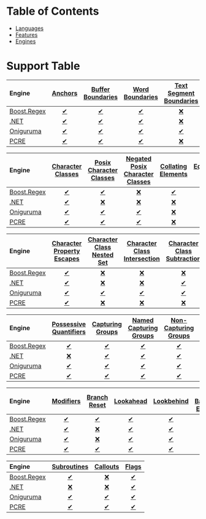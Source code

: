 # Table of Contents

- [Languages](languages.md)
- [Features](features.md)
- [Engines](engines.md)

# Support Table

| Engine | [Anchors](features/anchors.md) | [Buffer Boundaries](features/buffer-boundaries.md) | [Word Boundaries](features/word-boundaries.md) | [Text Segment Boundaries](features/text-segment-boundaries.md) | [Continuation Escape](features/continuation-escape.md) | [Alternatives](features/alternatives.md) | [Wildcard](features/wildcard.md) |
|:-|:-:|:-:|:-:|:-:|:-:|:-:|:-:|
| [Boost.Regex](engines/boost.regex.md) | [✔](engines/boost.regex.md#feature-anchors) | [✔](engines/boost.regex.md#feature-buffer-boundaries) | [✔](engines/boost.regex.md#feature-word-boundaries) | [❌](engines/boost.regex.md#feature-text-segment-boundaries) | [✔](engines/boost.regex.md#feature-continuation-escape) | [✔](engines/boost.regex.md#feature-alternatives) | [✔](engines/boost.regex.md#feature-wildcard) |
| [.NET](engines/dotnet.md) | [✔](engines/dotnet.md#feature-anchors) | [✔](engines/dotnet.md#feature-buffer-boundaries) | [✔](engines/dotnet.md#feature-word-boundaries) | [❌](engines/dotnet.md#feature-text-segment-boundaries) | [✔](engines/dotnet.md#feature-continuation-escape) | [✔](engines/dotnet.md#feature-alternatives) | [✔](engines/dotnet.md#feature-wildcard) |
| [Oniguruma](engines/oniguruma.md) | [✔](engines/oniguruma.md#feature-anchors) | [✔](engines/oniguruma.md#feature-buffer-boundaries) | [✔](engines/oniguruma.md#feature-word-boundaries) | [✔](engines/oniguruma.md#feature-text-segment-boundaries) | [✔](engines/oniguruma.md#feature-continuation-escape) | [✔](engines/oniguruma.md#feature-alternatives) | [✔](engines/oniguruma.md#feature-wildcard) |
| [PCRE](engines/pcre.md) | [✔](engines/pcre.md#feature-anchors) | [✔](engines/pcre.md#feature-buffer-boundaries) | [✔](engines/pcre.md#feature-word-boundaries) | [❌](engines/pcre.md#feature-text-segment-boundaries) | [✔](engines/pcre.md#feature-continuation-escape) | [✔](engines/pcre.md#feature-alternatives) | [✔](engines/pcre.md#feature-wildcard) |


| Engine | [Character Classes](features/character-classes.md) | [Posix Character Classes](features/posix-character-classes.md) | [Negated Posix Character Classes](features/negated-posix-character-classes.md) | [Collating Elements](features/collating-elements.md) | [Equivalence Classes](features/equivalence-classes.md) | [Character Class Escapes](features/character-class-escapes.md) | [Line Endings Escape](features/line-endings-escape.md) |
|:-|:-:|:-:|:-:|:-:|:-:|:-:|:-:|
| [Boost.Regex](engines/boost.regex.md) | [✔](engines/boost.regex.md#feature-character-classes) | [✔](engines/boost.regex.md#feature-posix-character-classes) | [❌](engines/boost.regex.md#feature-negated-posix-character-classes) | [✔](engines/boost.regex.md#feature-collating-elements) | [✔](engines/boost.regex.md#feature-equivalence-classes) | [✔](engines/boost.regex.md#feature-character-class-escapes) | [✔](engines/boost.regex.md#feature-line-endings-escape) |
| [.NET](engines/dotnet.md) | [✔](engines/dotnet.md#feature-character-classes) | [❌](engines/dotnet.md#feature-posix-character-classes) | [❌](engines/dotnet.md#feature-negated-posix-character-classes) | [❌](engines/dotnet.md#feature-collating-elements) | [❌](engines/dotnet.md#feature-equivalence-classes) | [✔](engines/dotnet.md#feature-character-class-escapes) | [❌](engines/dotnet.md#feature-line-endings-escape) |
| [Oniguruma](engines/oniguruma.md) | [✔](engines/oniguruma.md#feature-character-classes) | [✔](engines/oniguruma.md#feature-posix-character-classes) | [✔](engines/oniguruma.md#feature-negated-posix-character-classes) | [❌](engines/oniguruma.md#feature-collating-elements) | [❌](engines/oniguruma.md#feature-equivalence-classes) | [✔](engines/oniguruma.md#feature-character-class-escapes) | [✔](engines/oniguruma.md#feature-line-endings-escape) |
| [PCRE](engines/pcre.md) | [✔](engines/pcre.md#feature-character-classes) | [✔](engines/pcre.md#feature-posix-character-classes) | [✔](engines/pcre.md#feature-negated-posix-character-classes) | [❌](engines/pcre.md#feature-collating-elements) | [❌](engines/pcre.md#feature-equivalence-classes) | [✔](engines/pcre.md#feature-character-class-escapes) | [✔](engines/pcre.md#feature-line-endings-escape) |


| Engine | [Character Property Escapes](features/character-property-escapes.md) | [Character Class Nested Set](features/character-class-nested-set.md) | [Character Class Intersection](features/character-class-intersection.md) | [Character Class Subtraction](features/character-class-subtraction.md) | [Quoted Characters](features/quoted-characters.md) | [Quantifiers](features/quantifiers.md) | [Lazy Quantifiers](features/lazy-quantifiers.md) |
|:-|:-:|:-:|:-:|:-:|:-:|:-:|:-:|
| [Boost.Regex](engines/boost.regex.md) | [✔](engines/boost.regex.md#feature-character-property-escapes) | [❌](engines/boost.regex.md#feature-character-class-nested-set) | [❌](engines/boost.regex.md#feature-character-class-intersection) | [❌](engines/boost.regex.md#feature-character-class-subtraction) | [✔](engines/boost.regex.md#feature-quoted-characters) | [✔](engines/boost.regex.md#feature-quantifiers) | [✔](engines/boost.regex.md#feature-lazy-quantifiers) |
| [.NET](engines/dotnet.md) | [✔](engines/dotnet.md#feature-character-property-escapes) | [❌](engines/dotnet.md#feature-character-class-nested-set) | [❌](engines/dotnet.md#feature-character-class-intersection) | [✔](engines/dotnet.md#feature-character-class-subtraction) | [❌](engines/dotnet.md#feature-quoted-characters) | [✔](engines/dotnet.md#feature-quantifiers) | [✔](engines/dotnet.md#feature-lazy-quantifiers) |
| [Oniguruma](engines/oniguruma.md) | [✔](engines/oniguruma.md#feature-character-property-escapes) | [✔](engines/oniguruma.md#feature-character-class-nested-set) | [✔](engines/oniguruma.md#feature-character-class-intersection) | [✔](engines/oniguruma.md#feature-character-class-subtraction) | [❌](engines/oniguruma.md#feature-quoted-characters) | [✔](engines/oniguruma.md#feature-quantifiers) | [✔](engines/oniguruma.md#feature-lazy-quantifiers) |
| [PCRE](engines/pcre.md) | [✔](engines/pcre.md#feature-character-property-escapes) | [❌](engines/pcre.md#feature-character-class-nested-set) | [❌](engines/pcre.md#feature-character-class-intersection) | [❌](engines/pcre.md#feature-character-class-subtraction) | [✔](engines/pcre.md#feature-quoted-characters) | [✔](engines/pcre.md#feature-quantifiers) | [✔](engines/pcre.md#feature-lazy-quantifiers) |


| Engine | [Possessive Quantifiers](features/possessive-quantifiers.md) | [Capturing Groups](features/capturing-groups.md) | [Named Capturing Groups](features/named-capturing-groups.md) | [Non-Capturing Groups](features/non-capturing-groups.md) | [Backreferences](features/backreferences.md) | [Comments](features/comments.md) | [Line Comments](features/line-comments.md) |
|:-|:-:|:-:|:-:|:-:|:-:|:-:|:-:|
| [Boost.Regex](engines/boost.regex.md) | [✔](engines/boost.regex.md#feature-possessive-quantifiers) | [✔](engines/boost.regex.md#feature-capturing-groups) | [✔](engines/boost.regex.md#feature-named-capturing-groups) | [✔](engines/boost.regex.md#feature-non-capturing-groups) | [✔](engines/boost.regex.md#feature-backreferences) | [✔](engines/boost.regex.md#feature-comments) | [❌](engines/boost.regex.md#feature-line-comments) |
| [.NET](engines/dotnet.md) | [❌](engines/dotnet.md#feature-possessive-quantifiers) | [✔](engines/dotnet.md#feature-capturing-groups) | [✔](engines/dotnet.md#feature-named-capturing-groups) | [✔](engines/dotnet.md#feature-non-capturing-groups) | [✔](engines/dotnet.md#feature-backreferences) | [✔](engines/dotnet.md#feature-comments) | [✔](engines/dotnet.md#feature-line-comments) |
| [Oniguruma](engines/oniguruma.md) | [✔](engines/oniguruma.md#feature-possessive-quantifiers) | [✔](engines/oniguruma.md#feature-capturing-groups) | [✔](engines/oniguruma.md#feature-named-capturing-groups) | [✔](engines/oniguruma.md#feature-non-capturing-groups) | [✔](engines/oniguruma.md#feature-backreferences) | [✔](engines/oniguruma.md#feature-comments) | [❌](engines/oniguruma.md#feature-line-comments) |
| [PCRE](engines/pcre.md) | [✔](engines/pcre.md#feature-possessive-quantifiers) | [✔](engines/pcre.md#feature-capturing-groups) | [✔](engines/pcre.md#feature-named-capturing-groups) | [✔](engines/pcre.md#feature-non-capturing-groups) | [✔](engines/pcre.md#feature-backreferences) | [✔](engines/pcre.md#feature-comments) | [✔](engines/pcre.md#feature-line-comments) |


| Engine | [Modifiers](features/modifiers.md) | [Branch Reset](features/branch-reset.md) | [Lookahead](features/lookahead.md) | [Lookbehind](features/lookbehind.md) | [Non-Backtracking Expressions](features/non-backtracking-expressions.md) | [Recursion](features/recursion.md) | [Conditional Expressions](features/conditional-expressions.md) |
|:-|:-:|:-:|:-:|:-:|:-:|:-:|:-:|
| [Boost.Regex](engines/boost.regex.md) | [✔](engines/boost.regex.md#feature-modifiers) | [✔](engines/boost.regex.md#feature-branch-reset) | [✔](engines/boost.regex.md#feature-lookahead) | [✔](engines/boost.regex.md#feature-lookbehind) | [✔](engines/boost.regex.md#feature-non-backtracking-expressions) | [✔](engines/boost.regex.md#feature-recursion) | [✔](engines/boost.regex.md#feature-conditional-expressions) |
| [.NET](engines/dotnet.md) | [✔](engines/dotnet.md#feature-modifiers) | [❌](engines/dotnet.md#feature-branch-reset) | [✔](engines/dotnet.md#feature-lookahead) | [✔](engines/dotnet.md#feature-lookbehind) | [✔](engines/dotnet.md#feature-non-backtracking-expressions) | [✔](engines/dotnet.md#feature-recursion) | [✔](engines/dotnet.md#feature-conditional-expressions) |
| [Oniguruma](engines/oniguruma.md) | [✔](engines/oniguruma.md#feature-modifiers) | [❌](engines/oniguruma.md#feature-branch-reset) | [✔](engines/oniguruma.md#feature-lookahead) | [✔](engines/oniguruma.md#feature-lookbehind) | [✔](engines/oniguruma.md#feature-non-backtracking-expressions) | [✔](engines/oniguruma.md#feature-recursion) | [✔](engines/oniguruma.md#feature-conditional-expressions) |
| [PCRE](engines/pcre.md) | [✔](engines/pcre.md#feature-modifiers) | [✔](engines/pcre.md#feature-branch-reset) | [✔](engines/pcre.md#feature-lookahead) | [✔](engines/pcre.md#feature-lookbehind) | [✔](engines/pcre.md#feature-non-backtracking-expressions) | [✔](engines/pcre.md#feature-recursion) | [✔](engines/pcre.md#feature-conditional-expressions) |


| Engine | [Subroutines](features/subroutines.md) | [Callouts](features/callouts.md) | [Flags](features/flags.md) |
|:-|:-:|:-:|:-:|
| [Boost.Regex](engines/boost.regex.md) | [✔](engines/boost.regex.md#feature-subroutines) | [❌](engines/boost.regex.md#feature-callouts) | [✔](engines/boost.regex.md#feature-flags) |
| [.NET](engines/dotnet.md) | [❌](engines/dotnet.md#feature-subroutines) | [❌](engines/dotnet.md#feature-callouts) | [✔](engines/dotnet.md#feature-flags) |
| [Oniguruma](engines/oniguruma.md) | [✔](engines/oniguruma.md#feature-subroutines) | [✔](engines/oniguruma.md#feature-callouts) | [✔](engines/oniguruma.md#feature-flags) |
| [PCRE](engines/pcre.md) | [✔](engines/pcre.md#feature-subroutines) | [✔](engines/pcre.md#feature-callouts) | [✔](engines/pcre.md#feature-flags) |


